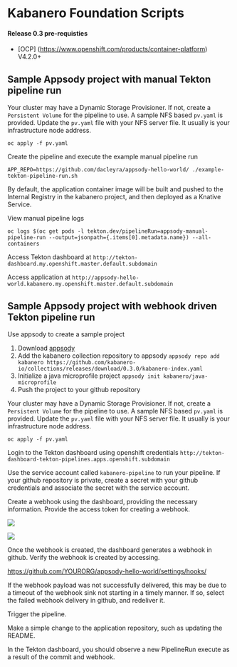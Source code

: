 # Kabanero Foundation Scripts

#### Release 0.3 pre-requisties

 - [OCP] (https://www.openshift.com/products/container-platform)  V4.2.0+


## Sample Appsody project with manual Tekton pipeline run

Your cluster may have a Dynamic Storage Provisioner.  If not, create a `Persistent Volume` for the pipeline to use. A sample NFS based  `pv.yaml` is provided.  Update the `pv.yaml` file with your NFS server file.  It usually is your infrastructure node address.
```
oc apply -f pv.yaml
```

Create the pipeline and execute the example manual pipeline run
```
APP_REPO=https://github.com/dacleyra/appsody-hello-world/ ./example-tekton-pipeline-run.sh
```

By default, the application container image will be built and pushed to the Internal Registry in the kabanero project, and then deployed as a Knative Service.

View manual pipeline logs
```
oc logs $(oc get pods -l tekton.dev/pipelineRun=appsody-manual-pipeline-run --output=jsonpath={.items[0].metadata.name}) --all-containers
```

Access Tekton dashboard at `http://tekton-dashboard.my.openshift.master.default.subdomain`

Access application at `http://appsody-hello-world.kabanero.my.openshift.master.default.subdomain`


## Sample Appsody project with webhook driven Tekton pipeline run

Use appsody to create a sample project

1. Download [appsody](https://github.com/appsody/appsody/releases)
2. Add the kabanero collection repository to appsody `appsody repo add kabanero https://github.com/kabanero-io/collections/releases/download/0.3.0/kabanero-index.yaml`
3. Initialize a java microprofile project `appsody init kabanero/java-microprofile`
4. Push the project to your github repository

Your cluster may have a Dynamic Storage Provisioner.  If not, create a `Persistent Volume` for the pipeline to use. A sample NFS based  `pv.yaml` is provided.  Update the `pv.yaml` file with your NFS server file.  It usually is your infrastructure node address.

```
oc apply -f pv.yaml
```

Login to the Tekton dashboard using openshift credentials `http://tekton-dashboard-tekton-pipelines.apps.openshift.subdomain`

Use the service account called `kabanero-pipeline` to run your pipeline.  If your github repository is private, create a secret with your github credentials and associate the secret with the service account.

Create a webhook using the dashboard, providing the necessary information. Provide the access token for creating a webhook.

![](webhook.png)

![](cats.png)

Once the webhook is created, the dashboard generates a webhook in github. Verify the webhook is created by accessing.

https://github.com/YOURORG/appsody-hello-world/settings/hooks/

If the webhook payload was not successfully delivered, this may be due to a timeout of the webhook sink not starting in a timely manner. If so, select the failed webhook delivery in github, and redeliver it.

Trigger the pipeline.

Make a simple change to the application repository, such as updating the README.

In the Tekton dashboard, you should observe a new PipelineRun execute as a result of the commit and webhook.

